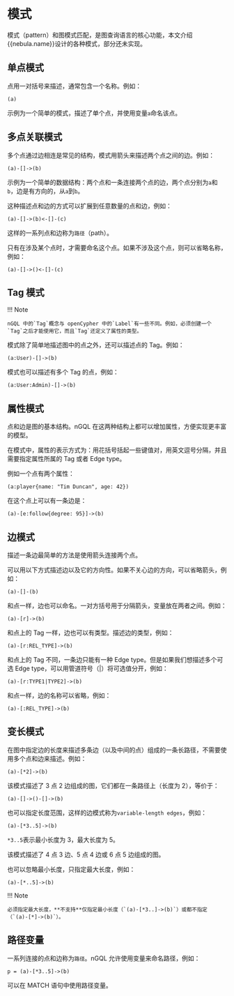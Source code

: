 # 模式

模式（pattern）和图模式匹配，是图查询语言的核心功能，本文介绍{{nebula.name}}设计的各种模式，部分还未实现。

## 单点模式

点用一对括号来描述，通常包含一个名称。例如：

```ngql
(a)
```

示例为一个简单的模式，描述了单个点，并使用变量`a`命名该点。

## 多点关联模式

多个点通过边相连是常见的结构，模式用箭头来描述两个点之间的边。例如：

```ngql
(a)-[]->(b)
```

示例为一个简单的数据结构：两个点和一条连接两个点的边，两个点分别为`a`和`b`，边是有方向的，从`a`到`b`。

这种描述点和边的方式可以扩展到任意数量的点和边，例如：

```ngql
(a)-[]->(b)<-[]-(c)
```

这样的一系列点和边称为`路径`（path）。

只有在涉及某个点时，才需要命名这个点。如果不涉及这个点，则可以省略名称，例如：

```ngql
(a)-[]->()<-[]-(c)
```

## Tag 模式

!!! Note

    nGQL 中的`Tag`概念与 openCypher 中的`Label`有一些不同。例如，必须创建一个`Tag`之后才能使用它，而且`Tag`还定义了属性的类型。

模式除了简单地描述图中的点之外，还可以描述点的 Tag。例如：

```ngql
(a:User)-[]->(b)
```

模式也可以描述有多个 Tag 的点，例如：

```ngql
(a:User:Admin)-[]->(b)
```

## 属性模式

点和边是图的基本结构。nGQL 在这两种结构上都可以增加属性，方便实现更丰富的模型。

在模式中，属性的表示方式为：用花括号括起一些键值对，用英文逗号分隔，并且需要指定属性所属的 Tag 或者 Edge type。

例如一个点有两个属性：

```ngql
(a:player{name: "Tim Duncan", age: 42})
```

在这个点上可以有一条边是：

```ngql
(a)-[e:follow{degree: 95}]->(b)
```

## 边模式

描述一条边最简单的方法是使用箭头连接两个点。

可以用以下方式描述边以及它的方向性。如果不关心边的方向，可以省略箭头，例如：

```ngql
(a)-[]-(b)
```

和点一样，边也可以命名。一对方括号用于分隔箭头，变量放在两者之间。例如：

```ngql
(a)-[r]->(b)
```

和点上的 Tag 一样，边也可以有类型。描述边的类型，例如：

```ngql
(a)-[r:REL_TYPE]->(b)
```

和点上的 Tag 不同，一条边只能有一种 Edge type。但是如果我们想描述多个可选 Edge type，可以用管道符号（|）将可选值分开，例如：

```ngql
(a)-[r:TYPE1|TYPE2]->(b)
```

和点一样，边的名称可以省略，例如：

```ngql
(a)-[:REL_TYPE]->(b)
```

## 变长模式

在图中指定边的长度来描述多条边（以及中间的点）组成的一条长路径，不需要使用多个点和边来描述。例如：

```ngql
(a)-[*2]->(b)
```

该模式描述了 3 点 2 边组成的图，它们都在一条路径上（长度为 2），等价于：

```ngql
(a)-[]->()-[]->(b)
```

也可以指定长度范围，这样的边模式称为`variable-length edges`，例如：

```ngql
(a)-[*3..5]->(b)
```

`*3..5`表示最小长度为 3，最大长度为 5。

该模式描述了 4 点 3 边、5 点 4 边或 6 点 5 边组成的图。

也可以忽略最小长度，只指定最大长度，例如：

```ngql
(a)-[*..5]->(b)
```

!!! Note

    必须指定最大长度，**不支持**仅指定最小长度（`(a)-[*3..]->(b)`）或都不指定（`(a)-[*]->(b)`）。

## 路径变量

一系列连接的点和边称为`路径`。nGQL 允许使用变量来命名路径，例如：

```ngql
p = (a)-[*3..5]->(b)
```

可以在 MATCH 语句中使用路径变量。
